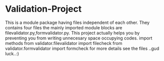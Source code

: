 # Validation-Project
This is a module package having files independent of each other.
They contains four files
the mainly imported module blocks are filevalidator.py,formvalidator.py. This project actually helps you by preventing you from writing unnecesary space occupying codes.
import methods
from validator.filevalidator import filecheck
from validator.formvalidator import formcheck
for more details see the files ..gud luck..:)

